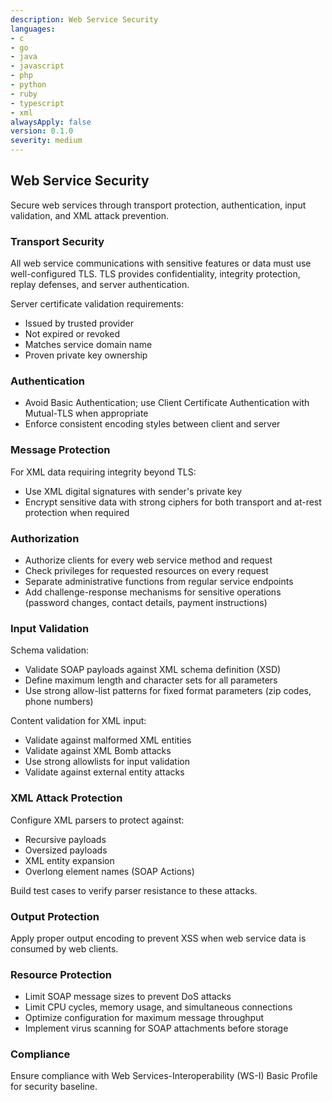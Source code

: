 ```yaml
---
description: Web Service Security
languages:
- c
- go
- java
- javascript
- php
- python
- ruby
- typescript
- xml
alwaysApply: false
version: 0.1.0
severity: medium
---
```


## Web Service Security

Secure web services through transport protection, authentication, input validation, and XML attack prevention.

### Transport Security

All web service communications with sensitive features or data must use well-configured TLS. TLS provides confidentiality, integrity protection, replay defenses, and server authentication.

Server certificate validation requirements:
- Issued by trusted provider
- Not expired or revoked
- Matches service domain name
- Proven private key ownership

### Authentication

- Avoid Basic Authentication; use Client Certificate Authentication with Mutual-TLS when appropriate
- Enforce consistent encoding styles between client and server

### Message Protection

For XML data requiring integrity beyond TLS:
- Use XML digital signatures with sender's private key
- Encrypt sensitive data with strong ciphers for both transport and at-rest protection when required

### Authorization

- Authorize clients for every web service method and request
- Check privileges for requested resources on every request
- Separate administrative functions from regular service endpoints
- Add challenge-response mechanisms for sensitive operations (password changes, contact details, payment instructions)

### Input Validation

Schema validation:
- Validate SOAP payloads against XML schema definition (XSD)
- Define maximum length and character sets for all parameters
- Use strong allow-list patterns for fixed format parameters (zip codes, phone numbers)

Content validation for XML input:
- Validate against malformed XML entities
- Validate against XML Bomb attacks
- Use strong allowlists for input validation
- Validate against external entity attacks

### XML Attack Protection

Configure XML parsers to protect against:
- Recursive payloads
- Oversized payloads
- XML entity expansion
- Overlong element names (SOAP Actions)

Build test cases to verify parser resistance to these attacks.

### Output Protection

Apply proper output encoding to prevent XSS when web service data is consumed by web clients.

### Resource Protection

- Limit SOAP message sizes to prevent DoS attacks
- Limit CPU cycles, memory usage, and simultaneous connections
- Optimize configuration for maximum message throughput
- Implement virus scanning for SOAP attachments before storage

### Compliance

Ensure compliance with Web Services-Interoperability (WS-I) Basic Profile for security baseline.